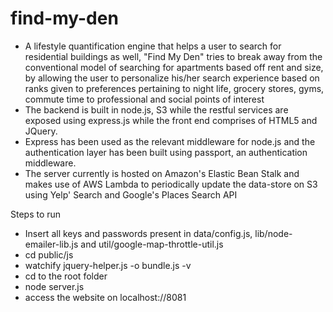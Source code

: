 # find-my-den
- A lifestyle quantification engine that helps a user to search for residential buildings as well, "Find My Den" tries to break away from the conventional model of searching for apartments based off rent and size, by allowing the user to personalize his/her search experience based on ranks given to preferences pertaining to night life, grocery stores, gyms, commute time to professional and social points of interest
- The backend is built in node.js, S3 while the restful services are exposed using express.js while the front end comprises of HTML5 and JQuery.
- Express has been used as the relevant middleware for node.js and the authentication layer has been built using passport, an authentication middleware.
- The server currently is hosted on Amazon's Elastic Bean Stalk and makes use of AWS Lambda to periodically update the data-store on S3 using Yelp' Search and Google's Places Search API

Steps to run
- Insert all keys and passwords present in data/config.js, lib/node-emailer-lib.js  and util/google-map-throttle-util.js
- cd public/js
- watchify jquery-helper.js -o bundle.js -v
- cd to the root folder
- node server.js
- access the website on localhost://8081

